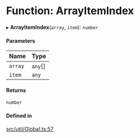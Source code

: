 # Function: ArrayItemIndex

▸ **ArrayItemIndex**(`array`, `item`): `number`

#### Parameters

| Name | Type |
| :------ | :------ |
| `array` | `any`[] |
| `item` | `any` |

#### Returns

`number`

#### Defined in

[src/util/Global.ts:57](https://github.com/Orillusion/orillusion/blob/main/src/util/Global.ts#L57)
